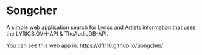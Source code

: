 # Songcher
A simple web application search for Lyrics and Artists information that uses the LYRICS.OVH-API &amp; TheAudioDB-API. 

You can see this web app in: https://dflr10.github.io/Songcher/
